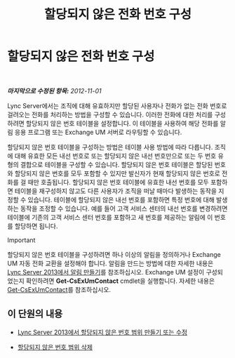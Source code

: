 ﻿---
title: 할당되지 않은 전화 번호 구성
TOCTitle: 할당되지 않은 전화 번호 구성
ms:assetid: a0650659-dce7-455f-8977-02454bbfa400
ms:mtpsurl: https://technet.microsoft.com/ko-kr/library/Gg182559(v=OCS.15)
ms:contentKeyID: 49304562
ms.date: 08/24/2015
mtps_version: v=OCS.15
ms.translationtype: HT
---

# 할당되지 않은 전화 번호 구성

 

_**마지막으로 수정된 항목:** 2012-11-01_

Lync Server에서는 조직에 대해 유효하지만 할당된 사용자나 전화가 없는 전화 번호로 걸려오는 전화를 처리하는 방법을 구성할 수 있습니다. 이러한 전화에 대한 처리를 구성하려면 할당되지 않은 번호 테이블을 설정합니다. 이 테이블을 사용하여 해당 전화를 알림 응용 프로그램 또는 Exchange UM 서버로 라우팅할 수 있습니다.

할당되지 않은 번호 테이블을 구성하는 방법은 테이블 사용 방법에 따라 다릅니다. 조직에 대해 유효한 모든 내선 번호로 또는 할당되지 않은 내선 번호만으로 또는 두 번호 유형의 결합으로 테이블을 구성할 수 있습니다. 할당되지 않은 번호 테이블은 할당된 번호와 할당되지 않은 번호를 모두 포함할 수 있지만 발신자가 현재 할당되지 않은 번호로 전화를 걸 때만 호출됩니다. 할당되지 않은 번호 테이블에 유효한 내선 번호를 모두 포함하면 테이블을 재구성하지 않고도 다른 사용자가 조직을 떠날 때마다 발생하는 동작을 지정할 수 있습니다. 테이블에 할당되지 않은 내선 번호를 포함하면 특정 번호에 대해 발생하는 동작을 조정할 수 있습니다. 예를 들어 고객 서비스 센터의 내선 번호를 변경하려면 테이블에 기존의 고객 서비스 센터 번호를 포함하고 새 번호를 제공하는 알림에 이 번호를 할당하면 됩니다.


> [!IMPORTANT]
> 할당되지 않은 번호 테이블을 구성하려면 하나 이상의 알림을 정의하거나 Exchange UM 자동 전화 교환을 설정해야 합니다. 알림을 만드는 방법에 대한 자세한 내용은 <A href="lync-server-2013-create-an-announcement.md">Lync Server 2013에서 알림 만들기</A>를 참조하십시오. Exchange UM 설정이 구성되었는지 확인하려면 <STRONG>Get-CsExUmContact</STRONG> cmdlet을 실행합니다. 자세한 내용은 <A href="https://docs.microsoft.com/en-us/powershell/module/skype/Get-CsExUmContact">Get-CsExUmContact</A>를 참조하십시오.



## 이 단원의 내용

  - [Lync Server 2013에서 할당되지 않은 번호 범위 만들기 또는 수정](lync-server-2013-create-or-modify-an-unassigned-number-range.md)

  - [할당되지 않은 번호 범위 삭제](lync-server-2013-delete-an-unassigned-number-range.md)

